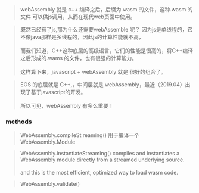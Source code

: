 > webAssembly 就是 c++ 编译之后，后缀为.wasm 的文件，这种.wasm 的文件 可以供js调用，从而在现代web页面中使用。

> 既然已经有了js,那为什么还需要webAssemble 呢？ 因为js是单线程的，它不像java那样是多线程的，因此js的计算性能就不高，<br><br>
而我们知道，C++这种底层的高级语言，它们的性能是很高的，将C++编译之后形成的.wams 的文件，也有很强的计算能力。<br><br>
这样算下来，javascript + webAssembly 就是 很好的组合了。

> EOS 的底层就是 C++,，中间层就是 webAssembly，最近（2019.04）出现了基于javascript的开发。<br><br>
>所以可见，webAssembly 有多么重要！



### methods

> WebAssembly.compileSt reaming()
用于编译一个 WebAssembly.Module

> WebAssembly​.instantiate​Streaming()
compiles and instantiates a WebAssembly module directly from a streamed underlying source. <br><br>
and this is the most efficient, optimized way to load wasm code.

> WebAssembly.validate()
